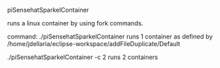 piSensehatSparkelContainer

runs a linux container by using fork commands.

command:
./piSensehatSparkelContainer
   runs 1 container as defined by /home/jdellaria/eclipse-workspace/addFileDuplicate/Default


./piSensehatSparkelContainer -c 2 
   runs 2 containers
